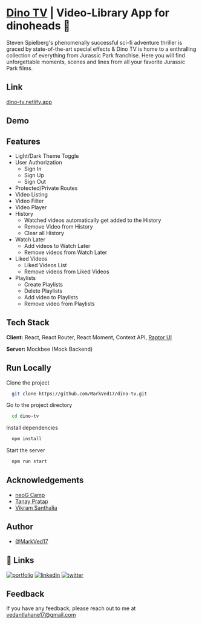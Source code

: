
# [Dino TV](https://dino-tv.netlify.app/) | Video-Library App for dinoheads 📝

Steven Spielberg's phenomenally successful sci-fi adventure thriller is graced by state-of-the-art special effects & Dino TV is home to a enthralling collection of everything from Jurassic Park franchise. Here you will find unforgettable moments, scenes and lines from all your favorite Jurassic Park films.

## Link

[dino-tv.netlify.app](https://dino-tv.netlify.app/)

## Demo



## Features

- Light/Dark Theme Toggle
- User Authorization
    - Sign In
    - Sign Up
    - Sign Out
- Protected/Private Routes
- Video Listing
- Video Filter
- Video Player
- History
    - Watched videos automatically get added to the History
    - Remove Video from History
    - Clear all History
- Watch Later
    - Add videos to Watch Later
    - Remove videos from Watch Later
- Liked Videos
    - Liked Videos List
    - Remove videos from Liked Videos
- Playlists
    - Create Playlists
    - Delete Playlists
    - Add video to Playlists
    - Remove video from Playlists

## Tech Stack

**Client:** React, React Router, React Moment, Context API, [Raptor UI](https://raptor-ui.netlify.app/)

**Server:** Mockbee (Mock Backend)


## Run Locally

Clone the project

```bash
  git clone https://github.com/MarkVed17/dino-tv.git
```

Go to the project directory

```bash
  cd dino-tv
```

Install dependencies

```bash
  npm install
```

Start the server

```bash
  npm run start
```

## Acknowledgements

 - [neoG Camp](https://neog.camp/)
 - [Tanay Pratap](https://twitter.com/tanaypratap)
 - [Vikram Santhalia](https://twitter.com/VikramSanthalia)


## Author

- [@MarkVed17](https://github.com/MarkVed17)


## 🔗 Links
[![portfolio](https://img.shields.io/badge/my_portfolio-000?style=for-the-badge&logo=ko-fi&logoColor=white)](https://vedantlahane.netlify.app/)
[![linkedin](https://img.shields.io/badge/linkedin-0A66C2?style=for-the-badge&logo=linkedin&logoColor=white)](https://www.linkedin.com/in/vedantlahane/)
[![twitter](https://img.shields.io/badge/twitter-1DA1F2?style=for-the-badge&logo=twitter&logoColor=white)](https://twitter.com/LahaneVedant)


## Feedback

If you have any feedback, please reach out to me at vedantlahane17@gmail.com

